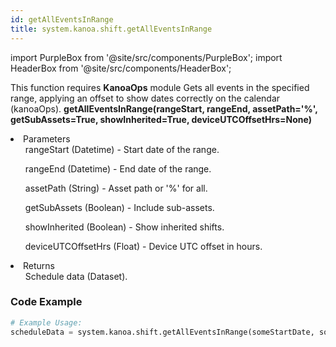 ```yaml
---
id: getAllEventsInRange
title: system.kanoa.shift.getAllEventsInRange
---
```


import PurpleBox from '@site/src/components/PurpleBox';
import HeaderBox from '@site/src/components/HeaderBox';

<PurpleBox>This function requires <b>KanoaOps</b> module</PurpleBox>
<HeaderBox header="Description">Gets all events in the specified range, applying an offset to show dates correctly on the calendar (kanoaOps).</HeaderBox>
<HeaderBox header="Syntax">
    <b>getAllEventsInRange(rangeStart, rangeEnd, assetPath='%', getSubAssets=True, showInherited=True, deviceUTCOffsetHrs=None)</b>
    <li>Parameters <br />
        <ul>rangeStart (Datetime) - Start date of the range.</ul>
        <ul>rangeEnd (Datetime) - End date of the range.</ul>
        <ul>assetPath (String) - Asset path or '%' for all.</ul>
        <ul>getSubAssets (Boolean) - Include sub-assets.</ul>
        <ul>showInherited (Boolean) - Show inherited shifts.</ul>
        <ul>deviceUTCOffsetHrs (Float) - Device UTC offset in hours.</ul>
    </li>
    <li>Returns <br />
        <ul>Schedule data (Dataset).</ul>
    </li>
</HeaderBox>

### Code Example

```python
# Example Usage:
scheduleData = system.kanoa.shift.getAllEventsInRange(someStartDate, someEndDate, 'someAssetPath', True, True, 5.5)
